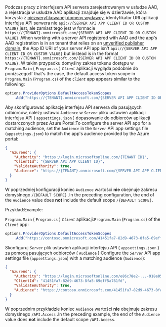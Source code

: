 <span data-ttu-id="36db7-101">Podczas pracy z interfejsem API serwera zarejestrowanym w usłudze AAD, a rejestracja w usłudze AAD aplikacji znajduje się w dzierżawie, która korzysta z [niezweryfikowanej domeny wydawcy](/azure/active-directory/develop/howto-configure-publisher-domain), identyfikator URI aplikacji interfejsu API serwera nie `api://{SERVER API APP CLIENT ID OR CUSTOM VALUE}` jest, ale zamiast tego jest w formacie `https://{TENANT}.onmicrosoft.com/{SERVER API APP CLIENT ID OR CUSTOM VALUE}` .</span><span class="sxs-lookup"><span data-stu-id="36db7-101">When working with a server API registered with AAD and the app's AAD registration is in an tenant that relies on an [unverified publisher domain](/azure/active-directory/develop/howto-configure-publisher-domain), the App ID URI of your server API app isn't `api://{SERVER API APP CLIENT ID OR CUSTOM VALUE}` but instead is in the format `https://{TENANT}.onmicrosoft.com/{SERVER API APP CLIENT ID OR CUSTOM VALUE}`.</span></span> <span data-ttu-id="36db7-102">W takim przypadku domyślny zakres tokenu dostępu w `Program.Main` ( `Program.cs` ) *`Client`* aplikacji wygląda podobnie do poniższego:</span><span class="sxs-lookup"><span data-stu-id="36db7-102">If that's the case, the default access token scope in `Program.Main` (`Program.cs`) of the *`Client`* app appears similar to the following:</span></span>

```csharp
options.ProviderOptions.DefaultAccessTokenScopes
    .Add("https://{TENANT}.onmicrosoft.com/{SERVER API APP CLIENT ID OR CUSTOM VALUE}/{DEFAULT SCOPE}");
```

<span data-ttu-id="36db7-103">Aby skonfigurować aplikację interfejsu API serwera dla pasujących odbiorców, należy ustawić `Audience` w *`Server`* pliku ustawień aplikacji interfejsu API ( `appsettings.json` ) dopasowanie do odbiorców aplikacji dostarczonych przez Azure Portal:</span><span class="sxs-lookup"><span data-stu-id="36db7-103">To configure the server API app for a matching audience, set the `Audience` in the *`Server`* API app settings file (`appsettings.json`) to match the app's audience provided by the Azure portal:</span></span>

```json
{
  "AzureAd": {
    "Authority": "https://login.microsoftonline.com/{TENANT ID}",
    "ClientId": "{SERVER API APP CLIENT ID}",
    "ValidateAuthority": true,
    "Audience": "https://{TENANT}.onmicrosoft.com/{SERVER API APP CLIENT ID OR CUSTOM VALUE}"
  }
}
```

<span data-ttu-id="36db7-104">W poprzedniej konfiguracji koniec `Audience` wartości **nie** obejmuje zakresu domyślnego `/{DEFAULT SCOPE}` .</span><span class="sxs-lookup"><span data-stu-id="36db7-104">In the preceding configuration, the end of the `Audience` value does **not** include the default scope `/{DEFAULT SCOPE}`.</span></span>

<span data-ttu-id="36db7-105">Przykład:</span><span class="sxs-lookup"><span data-stu-id="36db7-105">Example:</span></span>

<span data-ttu-id="36db7-106">`Program.Main` ( `Program.cs` ) *`Client`* aplikacji:</span><span class="sxs-lookup"><span data-stu-id="36db7-106">`Program.Main` (`Program.cs`) of the *`Client`* app:</span></span>

```csharp
options.ProviderOptions.DefaultAccessTokenScopes
    .Add("https://contoso.onmicrosoft.com/41451fa7-82d9-4673-8fa5-69eff5a761fd/API.Access");
```

<span data-ttu-id="36db7-107">Skonfiguruj *`Server`* plik ustawień aplikacji interfejsu API ( `appsettings.json` ) za pomocą pasujących odbiorców ( `Audience` ):</span><span class="sxs-lookup"><span data-stu-id="36db7-107">Configure the *`Server`* API app settings file (`appsettings.json`) with a matching audience (`Audience`):</span></span>

```json
{
  "AzureAd": {
    "Authority": "https://login.microsoftonline.com/e86c78e2-...-918e0565a45e",
    "ClientId": "41451fa7-82d9-4673-8fa5-69eff5a761fd",
    "ValidateAuthority": true,
    "Audience": "https://contoso.onmicrosoft.com/41451fa7-82d9-4673-8fa5-69eff5a761fd"
  }
}
```

<span data-ttu-id="36db7-108">W poprzednim przykładzie koniec `Audience` wartości **nie** obejmuje zakresu domyślnego `/API.Access` .</span><span class="sxs-lookup"><span data-stu-id="36db7-108">In the preceding example, the end of the `Audience` value does **not** include the default scope `/API.Access`.</span></span>
